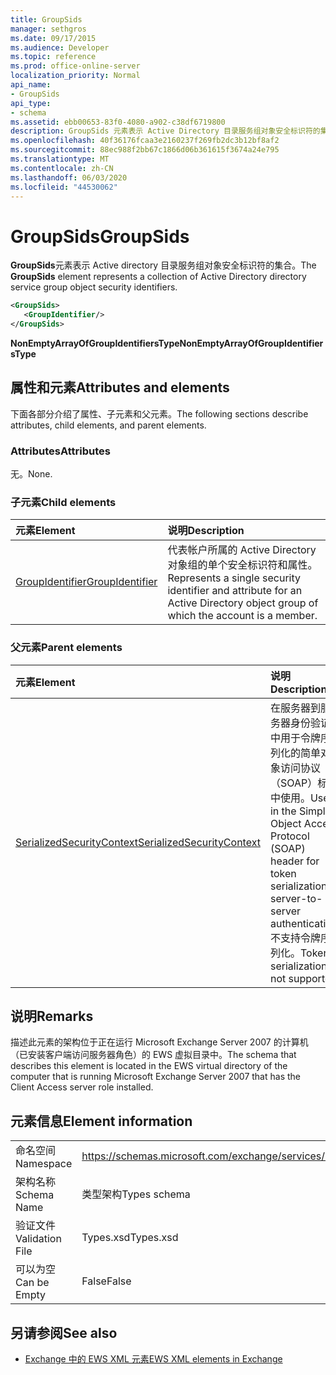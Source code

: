 ```yaml
---
title: GroupSids
manager: sethgros
ms.date: 09/17/2015
ms.audience: Developer
ms.topic: reference
ms.prod: office-online-server
localization_priority: Normal
api_name:
- GroupSids
api_type:
- schema
ms.assetid: ebb00653-83f0-4080-a902-c38df6719800
description: GroupSids 元素表示 Active Directory 目录服务组对象安全标识符的集合。
ms.openlocfilehash: 40f36176fcaa3e2160237f269fb2dc3b12bf8af2
ms.sourcegitcommit: 88ec988f2bb67c1866d06b361615f3674a24e795
ms.translationtype: MT
ms.contentlocale: zh-CN
ms.lasthandoff: 06/03/2020
ms.locfileid: "44530062"
---
```

# <a name="groupsids"></a><span data-ttu-id="dc78a-103">GroupSids</span><span class="sxs-lookup"><span data-stu-id="dc78a-103">GroupSids</span></span>

<span data-ttu-id="dc78a-104">**GroupSids**元素表示 Active directory 目录服务组对象安全标识符的集合。</span><span class="sxs-lookup"><span data-stu-id="dc78a-104">The **GroupSids** element represents a collection of Active Directory directory service group object security identifiers.</span></span> 
  
```xml
<GroupSids>
   <GroupIdentifier/>
</GroupSids>
```

 <span data-ttu-id="dc78a-105">**NonEmptyArrayOfGroupIdentifiersType**</span><span class="sxs-lookup"><span data-stu-id="dc78a-105">**NonEmptyArrayOfGroupIdentifiersType**</span></span>
## <a name="attributes-and-elements"></a><span data-ttu-id="dc78a-106">属性和元素</span><span class="sxs-lookup"><span data-stu-id="dc78a-106">Attributes and elements</span></span>

<span data-ttu-id="dc78a-107">下面各部分介绍了属性、子元素和父元素。</span><span class="sxs-lookup"><span data-stu-id="dc78a-107">The following sections describe attributes, child elements, and parent elements.</span></span>
  
### <a name="attributes"></a><span data-ttu-id="dc78a-108">Attributes</span><span class="sxs-lookup"><span data-stu-id="dc78a-108">Attributes</span></span>

<span data-ttu-id="dc78a-109">无。</span><span class="sxs-lookup"><span data-stu-id="dc78a-109">None.</span></span>
  
### <a name="child-elements"></a><span data-ttu-id="dc78a-110">子元素</span><span class="sxs-lookup"><span data-stu-id="dc78a-110">Child elements</span></span>

|<span data-ttu-id="dc78a-111">**元素**</span><span class="sxs-lookup"><span data-stu-id="dc78a-111">**Element**</span></span>|<span data-ttu-id="dc78a-112">**说明**</span><span class="sxs-lookup"><span data-stu-id="dc78a-112">**Description**</span></span>|
|:-----|:-----|
|[<span data-ttu-id="dc78a-113">GroupIdentifier</span><span class="sxs-lookup"><span data-stu-id="dc78a-113">GroupIdentifier</span></span>](groupidentifier.md) <br/> |<span data-ttu-id="dc78a-114">代表帐户所属的 Active Directory 对象组的单个安全标识符和属性。</span><span class="sxs-lookup"><span data-stu-id="dc78a-114">Represents a single security identifier and attribute for an Active Directory object group of which the account is a member.</span></span>  <br/> |
   
### <a name="parent-elements"></a><span data-ttu-id="dc78a-115">父元素</span><span class="sxs-lookup"><span data-stu-id="dc78a-115">Parent elements</span></span>

|<span data-ttu-id="dc78a-116">**元素**</span><span class="sxs-lookup"><span data-stu-id="dc78a-116">**Element**</span></span>|<span data-ttu-id="dc78a-117">**说明**</span><span class="sxs-lookup"><span data-stu-id="dc78a-117">**Description**</span></span>|
|:-----|:-----|
|[<span data-ttu-id="dc78a-118">SerializedSecurityContext</span><span class="sxs-lookup"><span data-stu-id="dc78a-118">SerializedSecurityContext</span></span>](serializedsecuritycontext.md) <br/> |<span data-ttu-id="dc78a-119">在服务器到服务器身份验证中用于令牌序列化的简单对象访问协议（SOAP）标头中使用。</span><span class="sxs-lookup"><span data-stu-id="dc78a-119">Used in the Simple Object Access Protocol (SOAP) header for token serialization in server-to-server authentication.</span></span> <span data-ttu-id="dc78a-120">不支持令牌序列化。</span><span class="sxs-lookup"><span data-stu-id="dc78a-120">Token serialization is not supported.</span></span>  <br/> |
   
## <a name="remarks"></a><span data-ttu-id="dc78a-121">说明</span><span class="sxs-lookup"><span data-stu-id="dc78a-121">Remarks</span></span>

<span data-ttu-id="dc78a-122">描述此元素的架构位于正在运行 Microsoft Exchange Server 2007 的计算机（已安装客户端访问服务器角色）的 EWS 虚拟目录中。</span><span class="sxs-lookup"><span data-stu-id="dc78a-122">The schema that describes this element is located in the EWS virtual directory of the computer that is running Microsoft Exchange Server 2007 that has the Client Access server role installed.</span></span>
  
## <a name="element-information"></a><span data-ttu-id="dc78a-123">元素信息</span><span class="sxs-lookup"><span data-stu-id="dc78a-123">Element information</span></span>

|||
|:-----|:-----|
|<span data-ttu-id="dc78a-124">命名空间</span><span class="sxs-lookup"><span data-stu-id="dc78a-124">Namespace</span></span>  <br/> |https://schemas.microsoft.com/exchange/services/2006/types  <br/> |
|<span data-ttu-id="dc78a-125">架构名称</span><span class="sxs-lookup"><span data-stu-id="dc78a-125">Schema Name</span></span>  <br/> |<span data-ttu-id="dc78a-126">类型架构</span><span class="sxs-lookup"><span data-stu-id="dc78a-126">Types schema</span></span>  <br/> |
|<span data-ttu-id="dc78a-127">验证文件</span><span class="sxs-lookup"><span data-stu-id="dc78a-127">Validation File</span></span>  <br/> |<span data-ttu-id="dc78a-128">Types.xsd</span><span class="sxs-lookup"><span data-stu-id="dc78a-128">Types.xsd</span></span>  <br/> |
|<span data-ttu-id="dc78a-129">可以为空</span><span class="sxs-lookup"><span data-stu-id="dc78a-129">Can be Empty</span></span>  <br/> |<span data-ttu-id="dc78a-130">False</span><span class="sxs-lookup"><span data-stu-id="dc78a-130">False</span></span>  <br/> |
   
## <a name="see-also"></a><span data-ttu-id="dc78a-131">另请参阅</span><span class="sxs-lookup"><span data-stu-id="dc78a-131">See also</span></span>



- [<span data-ttu-id="dc78a-132">Exchange 中的 EWS XML 元素</span><span class="sxs-lookup"><span data-stu-id="dc78a-132">EWS XML elements in Exchange</span></span>](ews-xml-elements-in-exchange.md)

